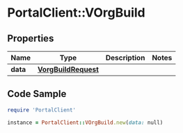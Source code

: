 # PortalClient::VOrgBuild

## Properties

Name | Type | Description | Notes
------------ | ------------- | ------------- | -------------
**data** | [**VorgBuildRequest**](VorgBuildRequest.md) |  | 

## Code Sample

```ruby
require 'PortalClient'

instance = PortalClient::VOrgBuild.new(data: null)
```


